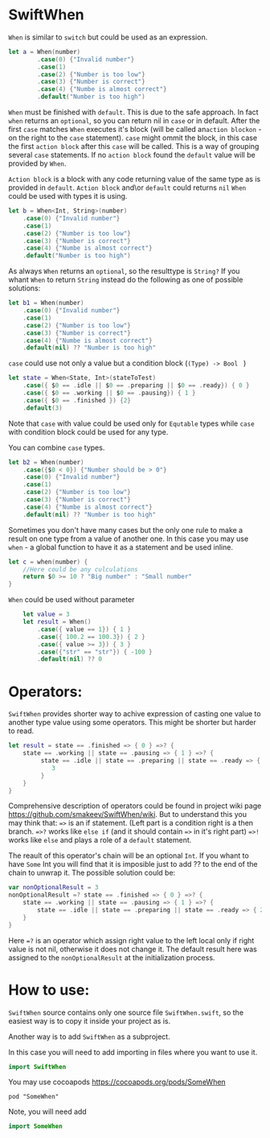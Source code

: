 # SwiftWhen

```When``` is similar to ```switch``` but could be used as an expression. 

```swift
let a = When(number)
        .case(0) {"Invalid number"}
        .case(1)
        .case(2) {"Number is too low"}
        .case(3) {"Number is correct"}
        .case(4) {"Numbe is almost correct"}
        .default("Number is too high")
```
```When``` must be finished with ```default```. This is due to the safe approach. In fact ```when``` returns an ```optional```, so you can return nil in ```case``` or in default.
After the first ```case``` matches ```When``` executes it's block (will be called an```action blockon``` -  on the right to the ```case``` statement).
```case``` might ommit the block, in this case the first ```action block``` after this ```case``` will be called. This is a way of grouping several ```case``` statements.
If no ```action block``` found the ```default``` value will be provided by ```When```.

```Action block``` is a block with any code returning value of the same type as is provided in ```default```.
```Action block``` and\or ```default``` could returns ```nil```
```When``` could be used with types it is using.

```swift
let b = When<Int, String>(number)
	.case(0) {"Invalid number"}
	.case(1)
	.case(2) {"Number is too low"}
	.case(3) {"Number is correct"}
	.case(4) {"Numbe is almost correct"}
	.default("Number is too high")
```
As always ```When``` returns an ```optional```, so the resulttype is ```String?```
If you whant ```When``` to return ```String``` instead do the following as one of possible solutions:
```swift
let b1 = When(number)
	.case(0) {"Invalid number"}
	.case(1)
	.case(2) {"Number is too low"}
	.case(3) {"Number is correct"}
	.case(4) {"Numbe is almost correct"}
	.default(nil) ?? "Number is too high"
```

```case``` could use not only a value but a condition block (``` (Type) -> Bool  ``` )
```swift
let state = When<State, Int>(stateToTest)
	.case({ $0 == .idle || $0 == .preparing || $0 == .ready}) { 0 }
	.case({ $0 == .working || $0 == .pausing}) { 1 }
	.case({ $0 == .finished }) {2}
	.default(3)
```

Note that  ```case``` with value could be used only for ```Equtable``` types while ```case``` with condition block could be used for any type.

You can combine ```case``` types.
```swift
let b2 = When(number)
	.case({$0 < 0}) {"Number should be > 0"}
	.case(0) {"Invalid number"}
	.case(1)
	.case(2) {"Number is too low"}
	.case(3) {"Number is correct"}
	.case(4) {"Numbe is almost correct"}
	.default(nil) ?? "Number is too high"
```

Sometimes you don't have many cases but the only one rule to make a result on one type from a value of another one.
In this case you may use ```when``` - a global function to have it as a statement and be used inline.
```swift
let c = when(number) {
	//Here could be any culculations 
	return $0 >= 10 ? "Big number" : "Small number"
}
```

```When``` could be used without parameter

```swift
	let value = 3
	let result = When()
	    .case({ value == 1}) { 1 }
	    .case({ 100.2 == 100.3}) { 2 }
	    .case({ value >= 3}) { 3 }
	    .case({"str" == "str"}) { -100 }
	    .default(nil) ?? 0
```

# Operators:

```SwiftWhen``` provides shorter way to achive expression of casting one value to another type value using some operators.
This might be shorter but harder to read. 

```swift
let result = state == .finished => { 0 } =>? {
	state == .working || state == .pausing => { 1 } =>? {
		 state == .idle || state == .preparing || state == .ready => { 2 } =>! {
			3
		 }
	}
}
```
Comprehensive description of operators could be found in project wiki page https://github.com/smakeev/SwiftWhen/wiki. 
But to understand this you may think that:
```=>``` is an if statement. (Left part is a condition right is a then branch. 
```=>?``` works like ```else if``` (and it should contain ```=>``` in it's right part)
```=>!``` works like ```else``` and plays a role of a ```default``` statement.

The reault of this operator's chain will be an optional ```Int```. If you whant to have ```Some``` Int you will find that it is imposible just to add ?? to the end of the chain to unwrap it. The possible solution could be:
```swift
var nonOptionalResult = 3
nonOptionalResult =? state == .finished => { 0 } =>? {
	state == .working || state == .pausing => { 1 } =>? {
		state == .idle || state == .preparing || state == .ready => { 2 }
	}
}
```

Here ```=?``` is an operator which assign right value to the left local only if right value is not nil, otherwise it does not change it. The default result here was assigned to the ```nonOptionalResult``` at the initialization process.

# How to use:

```SwiftWhen``` source contains only one source file ```SwiftWhen.swift```, so the easiest way is to copy it inside your project as is.

Another way is to add ```SwiftWhen``` as a subproject.

In this case you will need to add importing in files where you want to use it.
```swift
import SwiftWhen
```

You may use cocoapods https://cocoapods.org/pods/SomeWhen
```
pod "SomeWhen"
```
Note, you will need add 
```swift 
import SomeWhen
```
